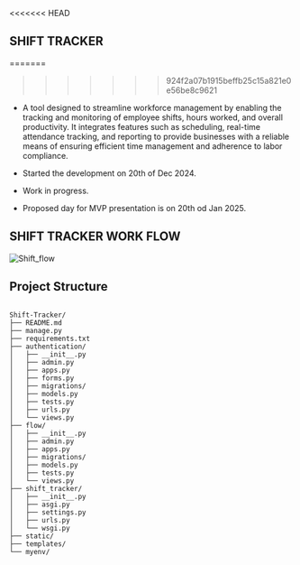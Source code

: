 
<<<<<<< HEAD

## SHIFT TRACKER

=======
>>>>>>> 924f2a07b1915beffb25c15a821e0e56be8c9621
- A tool designed to streamline workforce management by enabling the tracking and monitoring of employee shifts, hours worked, and overall productivity. It integrates features such as scheduling, real-time attendance tracking, and reporting to provide businesses with a reliable means of ensuring efficient time management and adherence to labor compliance.

- Started the development on 20th of Dec 2024. 
- Work in progress.
- Proposed day for MVP presentation is on 20th od Jan 2025.

## SHIFT TRACKER WORK FLOW 

![Shift_flow](https://github.com/user-attachments/assets/f2d1c22f-0472-4e5f-b04d-34cf022d8b83)

## Project Structure

```## Project Structure.

Shift-Tracker/
├── README.md
├── manage.py
├── requirements.txt
├── authentication/
│   ├── __init__.py
│   ├── admin.py
│   ├── apps.py
│   ├── forms.py
│   ├── migrations/
│   ├── models.py
│   ├── tests.py
│   ├── urls.py
│   └── views.py
├── flow/
│   ├── __init__.py
│   ├── admin.py
│   ├── apps.py
│   ├── migrations/
│   ├── models.py
│   ├── tests.py
│   └── views.py
├── shift_tracker/
│   ├── __init__.py
│   ├── asgi.py
│   ├── settings.py
│   ├── urls.py
│   └── wsgi.py
├── static/
├── templates/
└── myenv/


